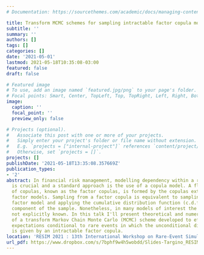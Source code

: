 ```yaml
---
# Documentation: https://sourcethemes.com/academic/docs/managing-content/

title: Transform MCMC schemes for sampling intractable factor copula models
subtitle: ''
summary: ''
authors: []
tags: []
categories: []
date: '2021-05-01'
lastmod: 2021-05-18T10:35:08-03:00
featured: false
draft: false

# Featured image
# To use, add an image named `featured.jpg/png` to your page's folder.
# Focal points: Smart, Center, TopLeft, Top, TopRight, Left, Right, BottomLeft, Bottom, BottomRight.
image:
  caption: ''
  focal_point: ''
  preview_only: false

# Projects (optional).
#   Associate this post with one or more of your projects.
#   Simply enter your project's folder or file name without extension.
#   E.g. `projects = ["internal-project"]` references `content/project/deep-learning/index.md`.
#   Otherwise, set `projects = []`.
projects: []
publishDate: '2021-05-18T13:35:08.357669Z'
publication_types:
- '2'
abstract: In financial risk management, modelling dependency within a random vector
  is crucial and a standard approach is the use of a copula model. A flexible family
  of copulas, known as the factor copulas, is formed by the copulas extracted from
  factor models. Sampling from a factor copula is equivalent to sampling from the
  factor model and applying the cumulative distribution function (c.d.f.) to each
  component of the sample. Nonetheless, in many models of interest the c.d.f.'s are
  not explicitly known. In this talk I'll present theoretical and numerical properties
  of a transform Markov Chain Monte Carlo (MCMC) scheme developed to efficiently compute
  expectations conditional to rare events in which the unconditional distribution
  is given by an intractable factor copula.
location: 'RESIM 2021 : 13th International Workshop on Rare-Event Simulation'
url_pdf: https://www.dropbox.com/s/7bphf9w4h5wobdd/Slides-Targino_RESIM-May2021.pdf?dl=0
---
```

